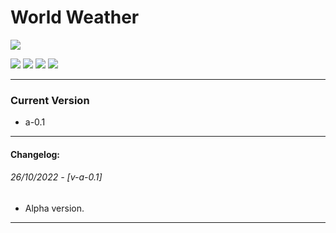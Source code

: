 # World Weather

![](https://cdn-icons-png.flaticon.com/256/4566/4566935.png)

![](https://img.shields.io/github/stars/fedetomassini/world-weather) ![](https://img.shields.io/github/forks/fedetomassini/world-weather) ![](https://img.shields.io/github/release/fedetomassini/world-weather) ![](https://img.shields.io/github/issues/fedetomassini/world-weather) 

---

### Current Version
+ a-0.1

---

#### Changelog:
###### 26/10/2022 - [v-a-0.1]
+ Alpha version.

---
